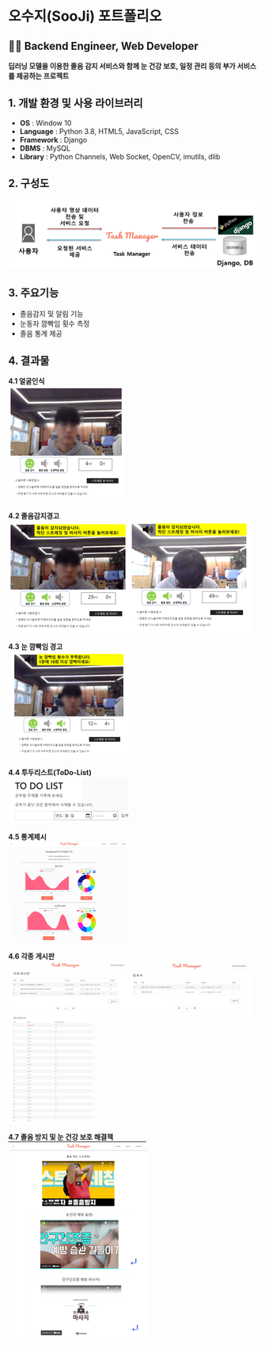 # 오수지(SooJi) 포트폴리오
## 👨‍💻 Backend Engineer, Web Developer
**딥러닝 모델을 이용한 졸음 감지 서비스와 함께 눈 건강 보호, 일정 관리 등의 부가 서비스를 제공하는 프로젝트**

## 1. 개발 환경 및 사용 라이브러리
- **OS** : Window 10
- **Language** : Python 3.8, HTML5, JavaScript, CSS
- **Framework** : Django
- **DBMS** : MySQL
- **Library** : Python Channels, Web Socket, OpenCV, imutils, dlib

## 2. 구성도
![<서비스구성도>](/00_img/서비스구성도.png)   
## 3. 주요기능   
- 졸음감지 및 알림 기능
- 눈동자 깜빡임 횟수 측정
- 졸음 통계 제공

## 4. 결과물
**4.1 얼굴인식**   
![<얼굴인식>](/00_img/1.png)   

**4.2 졸음감지경고**   
![<졸음감지경고1>](/00_img/2.png)![<졸음감지경고2>](/00_img/3.png)   

**4.3 눈 깜빡임 경고**   
![<눈깜빡임경고>](/00_img/4.png)   

**4.4 투두리스트(ToDo-List)**   
![<투두리스트>](/00_img/6.png)   

**4.5 통계제시**   
![<통계제시>](/00_img/5.png)   

**4.6 각종 게시판**   
![<자유게시판>](/00_img/7.png)![<Q&A>](/00_img/8.png)![<랭킹게시판>](/00_img/10.png)  

**4.7 졸음 방지 및 눈 건강 보호 해결책**   
![<해결책>](/00_img/9.png)   
 
